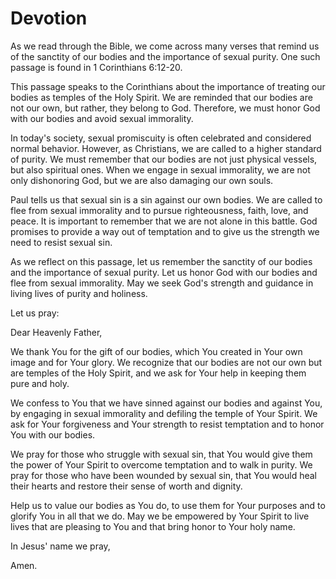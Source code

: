 # Devotion

As we read through the Bible, we come across many verses that remind us of the sanctity of our bodies and the importance of sexual purity. One such passage is found in 1 Corinthians 6:12-20. 

This passage speaks to the Corinthians about the importance of treating our bodies as temples of the Holy Spirit. We are reminded that our bodies are not our own, but rather, they belong to God. Therefore, we must honor God with our bodies and avoid sexual immorality.

In today's society, sexual promiscuity is often celebrated and considered normal behavior. However, as Christians, we are called to a higher standard of purity. We must remember that our bodies are not just physical vessels, but also spiritual ones. When we engage in sexual immorality, we are not only dishonoring God, but we are also damaging our own souls.

Paul tells us that sexual sin is a sin against our own bodies. We are called to flee from sexual immorality and to pursue righteousness, faith, love, and peace. It is important to remember that we are not alone in this battle. God promises to provide a way out of temptation and to give us the strength we need to resist sexual sin.

As we reflect on this passage, let us remember the sanctity of our bodies and the importance of sexual purity. Let us honor God with our bodies and flee from sexual immorality. May we seek God's strength and guidance in living lives of purity and holiness. 

Let us pray:

Dear Heavenly Father,

We thank You for the gift of our bodies, which You created in Your own image and for Your glory. We recognize that our bodies are not our own but are temples of the Holy Spirit, and we ask for Your help in keeping them pure and holy.

We confess to You that we have sinned against our bodies and against You, by engaging in sexual immorality and defiling the temple of Your Spirit. We ask for Your forgiveness and Your strength to resist temptation and to honor You with our bodies.

We pray for those who struggle with sexual sin, that You would give them the power of Your Spirit to overcome temptation and to walk in purity. We pray for those who have been wounded by sexual sin, that You would heal their hearts and restore their sense of worth and dignity.

Help us to value our bodies as You do, to use them for Your purposes and to glorify You in all that we do. May we be empowered by Your Spirit to live lives that are pleasing to You and that bring honor to Your holy name.

In Jesus' name we pray,

Amen.
